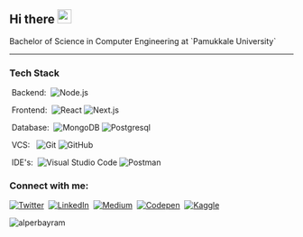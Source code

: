 
<h2>Hi there <img src="https://media.giphy.com/media/hvRJCLFzcasrR4ia7z/giphy.gif" width="25px"></h2>
Bachelor of Science in Computer Engineering at `Pamukkale University` 

<hr/>
<h3>Tech Stack</h3>

&nbsp;Backend:&nbsp;
![Node.js](https://img.shields.io/badge/-Node.js-0A1A2F?style=flat&logo=node.js)

&nbsp;Frontend:&nbsp;
![React](https://img.shields.io/badge/-React-0A1A2F?style=flat&logo=react)
![Next.js](https://img.shields.io/badge/-Next.js-0A1A2F?style=flat&logo=next.js)

&nbsp;Database:&nbsp;
![MongoDB](https://img.shields.io/badge/-MongoDB-0A1A2F?style=flat&logo=mongodb)
![Postgresql](https://img.shields.io/badge/-Postgresql-0A1A2F?style=flat&logo=postgresql)

&nbsp;VCS: &nbsp;
![Git](https://img.shields.io/badge/-Git-0A1A2F?style=flat&logo=git)
![GitHub](https://img.shields.io/badge/-GitHub-0A1A2F?style=flat&logo=github)

&nbsp;IDE's:&nbsp;
 ![Visual Studio Code](https://img.shields.io/badge/-Visual%20Studio%20Code-0A1A2F?style=flat&logo=visual-studio-code&logoColor=007ACC)
 ![Postman](https://img.shields.io/badge/-Postman-0A1A2F?style=flat&logo=postman)


  

<h3>Connect with me:</h3>

[![Twitter](https://img.shields.io/badge/-Twitter-0A1A2F?style=flat&logo=twitter)](https://twitter.com/alprbayram)&nbsp;
[![LinkedIn](https://img.shields.io/badge/-LinkedIn-0A1A2F?style=flat&logo=LinkedIn)](https://www.linkedin.com/in/alper-bayram/)&nbsp;
[![Medium](https://img.shields.io/badge/-Medium-0A1A2F?style=flat&logo=medium)](https://alper-bayram.medium.com/)&nbsp;
[![Codepen](https://img.shields.io/badge/-Codepen-0A1A2F?style=flat&logo=codepen)](https://codepen.io/alperbayrm)&nbsp;
[![Kaggle](https://img.shields.io/badge/-Kaggle-0A1A2F?style=flat&logo=codepen)](https://www.kaggle.com/devalper)&nbsp;

  
<!--<p>I’m currently working on web development and natural language processing. </p>-->
<img align="center" src="https://github-readme-stats.vercel.app/api/top-langs/?username=alperbayram&show_icons=true&locale=en&theme=cobalt&bg_color=0d1117&layout=compact&hide_border=true&langs_count=6&title_color=75eeb2" alt="alperbayram" />

